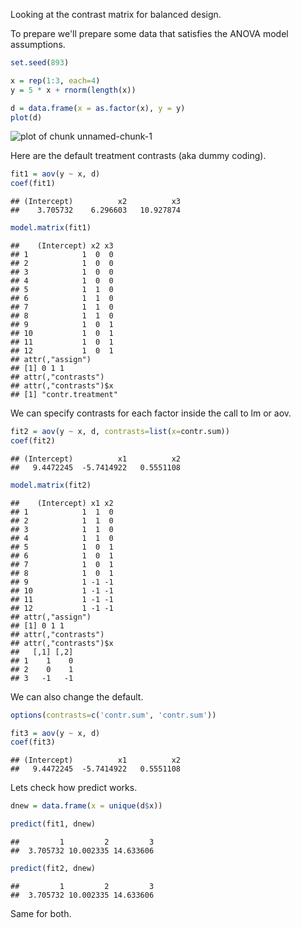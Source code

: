 Looking at the contrast matrix for balanced design.

To prepare we'll prepare some data that satisfies the ANOVA model assumptions.


```r
set.seed(893)

x = rep(1:3, each=4)
y = 5 * x + rnorm(length(x))

d = data.frame(x = as.factor(x), y = y)
plot(d)
```

![plot of chunk unnamed-chunk-1](figure/unnamed-chunk-1-1.png) 

Here are the default treatment contrasts (aka dummy coding).


```r
fit1 = aov(y ~ x, d)
coef(fit1)
```

```
## (Intercept)          x2          x3 
##    3.705732    6.296603   10.927874
```

```r
model.matrix(fit1)
```

```
##    (Intercept) x2 x3
## 1            1  0  0
## 2            1  0  0
## 3            1  0  0
## 4            1  0  0
## 5            1  1  0
## 6            1  1  0
## 7            1  1  0
## 8            1  1  0
## 9            1  0  1
## 10           1  0  1
## 11           1  0  1
## 12           1  0  1
## attr(,"assign")
## [1] 0 1 1
## attr(,"contrasts")
## attr(,"contrasts")$x
## [1] "contr.treatment"
```

We can specify contrasts for each factor inside the call to lm or aov.


```r
fit2 = aov(y ~ x, d, contrasts=list(x=contr.sum))
coef(fit2)
```

```
## (Intercept)          x1          x2 
##   9.4472245  -5.7414922   0.5551108
```

```r
model.matrix(fit2)
```

```
##    (Intercept) x1 x2
## 1            1  1  0
## 2            1  1  0
## 3            1  1  0
## 4            1  1  0
## 5            1  0  1
## 6            1  0  1
## 7            1  0  1
## 8            1  0  1
## 9            1 -1 -1
## 10           1 -1 -1
## 11           1 -1 -1
## 12           1 -1 -1
## attr(,"assign")
## [1] 0 1 1
## attr(,"contrasts")
## attr(,"contrasts")$x
##   [,1] [,2]
## 1    1    0
## 2    0    1
## 3   -1   -1
```

We can also change the default.


```r
options(contrasts=c('contr.sum', 'contr.sum'))

fit3 = aov(y ~ x, d)
coef(fit3)
```

```
## (Intercept)          x1          x2 
##   9.4472245  -5.7414922   0.5551108
```

Lets check how predict works.


```r
dnew = data.frame(x = unique(d$x))

predict(fit1, dnew)
```

```
##         1         2         3 
##  3.705732 10.002335 14.633606
```

```r
predict(fit2, dnew)
```

```
##         1         2         3 
##  3.705732 10.002335 14.633606
```

Same for both.
